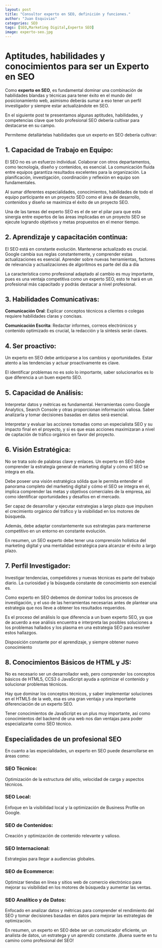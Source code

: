 ```yaml
---
layout: post
title: "Consultor experto en SEO, definición y funciones."
author: "Juan Esquivias"
categories: SEO
tags: [SEO,Marketing Digital,Experto SEO]
image: experto-seo.jpg
---
```

# Aptitudes, habilidades y conocimientos para ser un Experto en SEO

Como **experto en SEO**, es fundamental dominar una combinación de
habilidades blandas y técnicas para tener éxito en el mundo del
posicionamiento web, asimismo deberás sumar a eso tener un perfil
investigador y siempre estar actualizándote en SEO.

En el siguiente post te presentamos algunas aptitudes, habilidades, y
competencias clave que todo profesional SEO debería cultivar para
destacarse en su campo.

Permíteme detallártelas habilidades que un experto en SEO debería
cultivar:

## 1.  **Capacidad de Trabajo en Equipo**:
El SEO no es un esfuerzo individual. Colaborar con otros
departamentos, como tecnología, diseño y contenidos, es
esencial. La comunicación fluida entre equipos garantiza
resultados excelentes para la organización. La planificación,
investigación, coordinación y reflexión en equipo son
fundamentales.

Al sumar diferentes especialidades, conocimientos, habilidades
        de todo el equipo participante en un proyecto SEO como el área
        de desarrollo, contenidos y diseño se maximiza el éxito de un
        proyecto SEO.

Una de las tareas del experto SEO es el de ser el pilar para que
        esta sinergia entre expertos de las áreas implicadas en un
        proyecto SEO se ejecute logrando objetivos y metas propuestos en
        el menor tiempo.

## 2.  **Aprendizaje y capacitación continua**:

El SEO está en constante evolución. Mantenerse actualizado es
        crucial. Google cambia sus reglas constantemente, y comprender
        estas actualizaciones es esencial. Aprender sobre nuevas
        herramientas, factores de relevancia y actualizaciones de
        algoritmos es parte del día a día

La característica como profesional adaptado al cambio es muy
        importante, pues es una ventaja competitiva como un experto SEO,
        esto te hará en un profesional más capacitado y podrás destacar
        a nivel profesional.

## 3.  **Habilidades Comunicativas**:

**Comunicación Oral**: Explicar conceptos técnicos a clientes o
        colegas requiere habilidades claras y concisas.

**Comunicación Escrita**: Redactar informes, correos
        electrónicos y contenido optimizado es crucial, la redacción y
        la síntesis serán claves.

## 4.  **Ser proactivo**:

Un experto en SEO debe anticiparse a los cambios y
        oportunidades. Estar atento a las tendencias y actuar
        proactivamente es clave.

El identificar problemas no es solo lo importante, saber
        solucionarlos es lo que diferencia a un buen experto SEO.

## 5.  **Capacidad de Análisis**:

Interpretar datos y métricas es fundamental. Herramientas como
        Google Analytics, Search Console y otras proporcionan
        información valiosa. Saber analizarla y tomar decisiones basadas
        en datos será esencial.

Interpretar y evaluar las acciones tomadas como un especialista
        SEO y su impacto final en el proyecto, y si es que esas acciones
        maximizaran a nivel de captación de tráfico orgánico en favor
        del proyecto.

## 6.  **Visión Estratégica**:

No se trata solo de palabras clave y enlaces. Un experto en SEO
        debe comprender la estrategia general de marketing digital y
        cómo el SEO se integra en ella.

Debe poseer una visión estratégica sólida que le permita
        entender el panorama completo del marketing digital y cómo el
        SEO se integra en él, implica comprender las metas y objetivos
        comerciales de la empresa, así como identificar oportunidades y
        desafíos en el mercado.

Ser capaz de desarrollar y ejecutar estrategias a largo plazo
        que impulsen el crecimiento orgánico del tráfico y la
        visibilidad en los motores de búsqueda.

Además, debe adaptar constantemente sus estrategias para
        mantenerse competitivo en un entorno en constante evolución.

En resumen, un SEO experto debe tener una comprensión holística
        del marketing digital y una mentalidad estratégica para alcanzar
        el éxito a largo plazo.

## 7.  **Perfil Investigador**:

Investigar tendencias, competidores y nuevas técnicas es parte
        del trabajo diario. La curiosidad y la búsqueda constante de
        conocimiento son esencial es.

Como experto en SEO debemos de dominar todos los procesos de
        investigación, y el uso de las herramientas necesarias antes de
        plantear una estrategia que nos lleve a obtener los resultados
        requeridos.

Es el proceso del análisis lo que diferencia a un buen experto
        SEO, ya que de acuerdo a ese análisis encuentra e interpreta las
        posibles soluciones a los problemas hallados y los plasma en una
        estrategia SEO para resolver estos hallazgos.

Disposición constante por el aprendizaje, y siempre obtener
        nuevo conocimiento

## 8.  **Conocimientos Básicos de HTML y JS**:

No es necesario ser un desarrollador web, pero comprender los
        conceptos básicos de HTML5, CCS3 ó JavaScript ayuda a optimizar el contenido y
        solucionar problemas técnicos.

Hay que dominar los conceptos técnicos, y saber implementar
        soluciones en el HTML5 de la web, esa es una gran ventaja y una
        importante diferenciación de un experto SEO.

Tener conocimientos de JavaScript es un plus muy importante, así
        como conocimientos del backend de una web nos dan ventajas para
        poder especializarte como SEO técnico.

## Especialidades de un profesional SEO
En cuanto a las especialidades, un experto en SEO puede desarrollarse en
áreas como:

### **SEO Técnico**:
Optimización de la estructura del sitio, velocidad de carga y aspectos técnicos.

### **SEO Local**:
Enfoque en la visibilidad local y la optimización de Business Profile on Google.

### **SEO de Contenidos**:
Creación y optimización de contenido relevante y valioso.

### **SEO Internacional**:
Estrategias para llegar a audiencias globales.

### **SEO de Ecommerce:**
Optimizar tiendas en línea y sitios web de comercio electrónico para mejorar su visibilidad en los motores de búsqueda y aumentar las ventas.

### **SEO Analítico y de Datos:**
Enfocado en analizar datos y métricas para comprender el rendimiento del SEO y tomar decisiones basadas en datos para mejorar las estrategias de optimización.

En resumen, un experto en SEO debe ser un comunicador eficiente, un analista de datos, un estratega y un aprendiz constante. ¡Buena suerte en tu camino como profesional del SEO!
